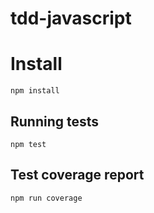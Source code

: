 # tdd-javascript

# Install
`npm install`

## Running tests
`npm test`

## Test coverage report
`npm run coverage`
